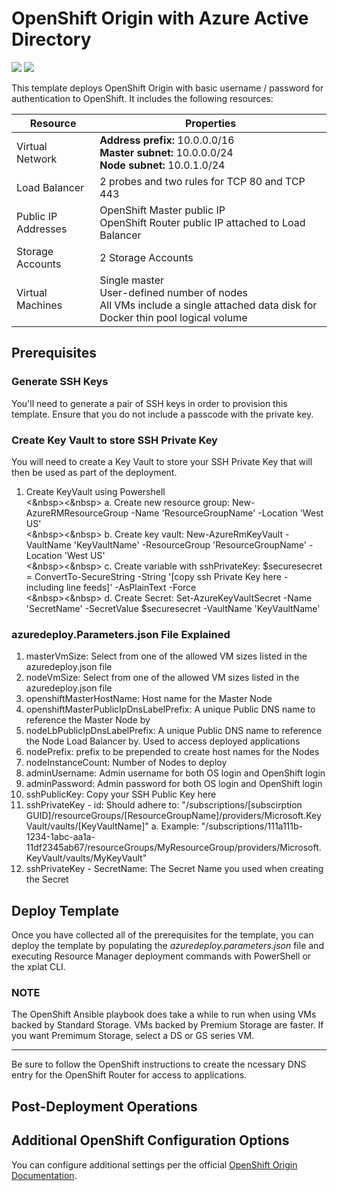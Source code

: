 # OpenShift Origin with Azure Active Directory

<a href="https://portal.azure.com/#create/Microsoft.Template/uri/https%3A%2F%2Fraw.githubusercontent.com%2Fharoldwongms%2Fopenshift-origin%2Fmaster%2Fno-ad-int-keyvault%2Fazuredeploy.json" target="_blank"><img src="http://azuredeploy.net/deploybutton.png"/></a>
<a href="http://armviz.io/#/?load=https%3A%2F%2Fraw.githubusercontent.com%2Fharoldwongms%2Fopenshift-origin%2Fmaster%2Fno-ad-int-keyvault%2Fazuredeploy.json" target="_blank">
    <img src="http://armviz.io/visualizebutton.png"/>
</a>

This template deploys OpenShift Origin with basic username / password for authentication to OpenShift. It includes the following resources:

|Resource           |Properties                                                                                                                          |
|-------------------|------------------------------------------------------------------------------------------------------------------------------------|
|Virtual Network    |**Address prefix:** 10.0.0.0/16<br />**Master subnet:** 10.0.0.0/24<br />**Node subnet:** 10.0.1.0/24                               |
|Load Balancer      |2 probes and two rules for TCP 80 and TCP 443                                                                                       |
|Public IP Addresses|OpenShift Master public IP<br />OpenShift Router public IP attached to Load Balancer                                                |
|Storage Accounts   |2 Storage Accounts                                                                                                                  |
|Virtual Machines   |Single master<br />User-defined number of nodes<br />All VMs include a single attached data disk for Docker thin pool logical volume|

## Prerequisites

### Generate SSH Keys

You'll need to generate a pair of SSH keys in order to provision this template. Ensure that you do not include a passcode with the private key.

### Create Key Vault to store SSH Private Key

You will need to create a Key Vault to store your SSH Private Key that will then be used as part of the deployment.

1. Create KeyVault using Powershell<br/>
<&nbsp><&nbsp>   a.  Create new resource group: New-AzureRMResourceGroup -Name 'ResourceGroupName' -Location 'West US'<br/>
<&nbsp><&nbsp>   b.  Create key vault: New-AzureRmKeyVault -VaultName 'KeyVaultName' -ResourceGroup 'ResourceGroupName' -Location 'West US'<br/>
<&nbsp><&nbsp>  c.  Create variable with sshPrivateKey: $securesecret = ConvertTo-SecureString -String '[copy ssh Private Key here - including line feeds]' -AsPlainText -Force<br/>
<&nbsp><&nbsp>   d.  Create Secret: Set-AzureKeyVaultSecret -Name 'SecretName' -SecretValue $securesecret -VaultName 'KeyVaultName'<br/>
   
### azuredeploy.Parameters.json File Explained

1.  masterVmSize: Select from one of the allowed VM sizes listed in the azuredeploy.json file
2.  nodeVmSize: Select from one of the allowed VM sizes listed in the azuredeploy.json file
3.  openshiftMasterHostName: Host name for the Master Node
4.  openshiftMasterPublicIpDnsLabelPrefix: A unique Public DNS name to reference the Master Node by
5.  nodeLbPublicIpDnsLabelPrefix: A unique Public DNS name to reference the Node Load Balancer by.  Used to access deployed applications
6.  nodePrefix: prefix to be prepended to create host names for the Nodes
7.  nodeInstanceCount: Number of Nodes to deploy
8.  adminUsername: Admin username for both OS login and OpenShift login
9.  adminPassword: Admin password for both OS login and OpenShift login
10. sshPublicKey: Copy your SSH Public Key here
11. sshPrivateKey - id: Should adhere to: "/subscriptions/[subscirption GUID]/resourceGroups/[ResourceGroupName]/providers/Microsoft.KeyVault/vaults/[KeyVaultName]"
    a. Example: "/subscriptions/111a111b-1234-1abc-aa1a-11df2345ab67/resourceGroups/MyResourceGroup/providers/Microsoft.KeyVault/vaults/MyKeyVault"
12. sshPrivateKey - SecretName: The Secret Name you used when creating the Secret

## Deploy Template

Once you have collected all of the prerequisites for the template, you can deploy the template by populating the *azuredeploy.parameters.json* file and executing Resource Manager deployment commands with PowerShell or the xplat CLI.

### NOTE

The OpenShift Ansible playbook does take a while to run when using VMs backed by Standard Storage. VMs backed by Premium Storage are faster. If you want Premimum Storage, select a DS or GS series VM.
<hr />
Be sure to follow the OpenShift instructions to create the ncessary DNS entry for the OpenShift Router for access to applications.

## Post-Deployment Operations
 
## Additional OpenShift Configuration Options
 
You can configure additional settings per the official [OpenShift Origin Documentation](https://docs.openshift.org/latest/welcome/index.html).
